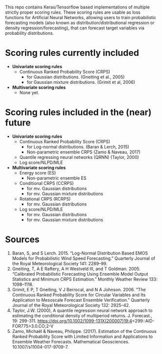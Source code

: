 This repo contains Keras/Tensorflow based implementations of multiple strictly proper scoring rules. These scoring rules are usable as loss functions for Artificial Neural Networks, allowing users to train probabilistic forecasting models (also known as distribution/distributional regression or density regression/forecasting), that can forecast target variables via probability distributions.

# Scoring rules currently included #

* **Univariate scoring rules**
    * Continuous Ranked Probability Score (CRPS)
       * for Gaussian distributions. (Gneiting et al., 2005)
       * for Gaussian mixture distributions. (Grimit et al, 2006)
* **Multivariate scoring rules**
    * None yet.


# Scoring rules included in the (near) future #
* **Univariate scoring rules**
    * Continuous Ranked Probability Score (CRPS)
       * for Log-normal distributions. (Baran & Lerch, 2015)
       * Non-parametric ensemble CRPS (Zamo & Naveau, 2017)
    * Quantile regressing neural networks (QRNN) (Taylor, 2000)
    * Log score/NLPD/MLE
* **Multivariate scoring rules**
    * Energy score (ES)
       * Non-parametric ensemble ES
    * Conditional CRPS (CCRPS)
       * for mv. Gaussian distributions
       * for mv. Gaussian mixture distributions
    * Rotational CRPS (RCRPS)
       * for mv. Gaussian distributions
    * Log score/NLPD/MLE
       * for mv. Gaussian distributions
       * for mv. Gaussian mixture distributions



# Sources #
1. Baran, S, and S Lerch. 2015. “Log-Normal Distribution Based EMOS Models for Probabilistic Wind Speed Forecasting.” Quarterly Journal of the Royal Meteorological Society 141: 2289–99.
2. Gneiting, T, A E Raftery, A H Westveld III, and T Goldman. 2005. “Calibrated Probabilistic Forecasting Using Ensemble Model Output Statistics and Minimum CRPS Estimation.” Monthly Weather Review 133: 1098–1118.
3. Grimit, E P, T Gneiting, V J Berrocal, and N A Johnson. 2006. “The Continuous Ranked Probability Score for Circular Variables and Its Application to Mesoscale Forecast Ensemble Verification.” Quarterly Journal of the Royal Meteorological Society 132: 2925–42.
4. Taylor, J.W. (2000), A quantile regression neural network approach to estimating the conditional density of multiperiod returns. J. Forecast., 19: 299-311. https://doi.org/10.1002/1099-131X(200007)19:4<299::AID-FOR775>3.0.CO;2-V
5. Zamo, Michaël & Naveau, Philippe. (2017). Estimation of the Continuous Ranked Probability Score with Limited Information and Applications to Ensemble Weather Forecasts. Mathematical Geosciences. 10.1007/s11004-017-9709-7. 
